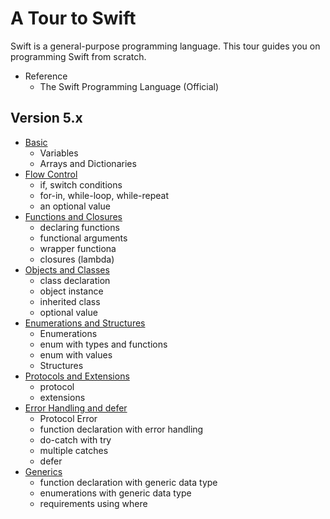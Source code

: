 # A Tour to Swift

Swift is a general-purpose programming language. This tour guides you on programming Swift from scratch.

* Reference
   - The Swift Programming Language (Official)

## Version 5.x

* [Basic](basic.swift)
  - Variables
  - Arrays and Dictionaries
* [Flow Control](flow_control_loop.swift)
  - if, switch conditions
  - for-in, while-loop, while-repeat
  - an optional value
* [Functions and Closures](funcs_closures.swift)
  - declaring functions
  - functional arguments
  - wrapper functiona
  - closures (lambda)
* [Objects and Classes](objects_classes.swift)
  - class declaration
  - object instance
  - inherited class
  - optional value
* [Enumerations and Structures](enum_struct.swift)
  - Enumerations
  - enum with types and functions
  - enum with values
  - Structures
* [Protocols and Extensions](prot_ext.swift)
  - protocol
  - extensions
* [Error Handling and defer](error_handling_defer.swift)
  - Protocol Error
  - function declaration with error handling
  - do-catch with try
  - multiple catches
  - defer
* [Generics](generics.swift)
  - function declaration with generic data type
  - enumerations with generic data type
  - requirements using where